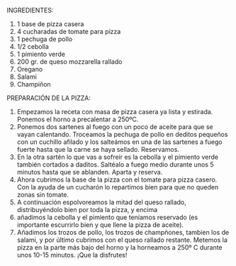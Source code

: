 INGREDIENTES:

1. 1 base de pizza casera
2. 4 cucharadas de tomate para pizza
3. 1 pechuga de pollo
4. 1/2 cebolla
5. 1 pimiento verde
6. 200 gr. de queso mozzarella rallado
7. Oregano
8. Salami
9. Champiñon

PREPARACIÓN DE LA PIZZA:

1. Empezamos la receta con masa de pizza casera ya lista y estirada. Ponemos el horno a precalentar a 250ºC.
2. Ponemos dos sartenes al fuego con un poco de aceite para que se vayan calentando. Troceamos la pechuga de pollo en deditos pequeños con un cuchillo afilado y los salteámos en una de las sartenes a fuego fuerte hasta que la carne se haya sellado. Reservamos.
3. En la otra sartén lo que vas a sofreír es la cebolla y el pimiento verde también cortados a daditos. Saltéalo a fuego medio durante unos 5 minutos hasta que se ablanden. Aparta y reserva.
4. Ahora cubrimos la base de la pizza con el tomate para pizza casero. Con la ayuda de un cucharón lo repartimos bien para que no queden zonas sin tomate.
5. A continuación espolvoreamos la mitad del queso rallado, distribuyéndolo bien por toda la pizza, y encima
6. añadimos la cebolla y el pimiento que teníamos reservado (es importante escurrirlo bien y que llene la pizza de aceite).
7. Añadimos los trozos de pollo, los trozos de champñones, tambien los de salami, y por último cubrimos con el queso rallado restante.
Metemos la pizza en la parte más bajo del horno y la horneamos a 250º C durante unos 10-15 minutos. ¡Que la disfrutes!

